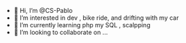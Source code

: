 - 👋 Hi, I’m @CS-Pablo
- 👀 I’m interested in dev , bike ride, and drifting with my car
- 🌱 I’m currently learning php my SQL , scalpping 
- 💞️ I’m looking to collaborate on ...
